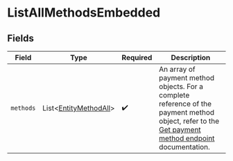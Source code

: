 # ListAllMethodsEmbedded


## Fields

| Field                                                                                                                                                            | Type                                                                                                                                                             | Required                                                                                                                                                         | Description                                                                                                                                                      |
| ---------------------------------------------------------------------------------------------------------------------------------------------------------------- | ---------------------------------------------------------------------------------------------------------------------------------------------------------------- | ---------------------------------------------------------------------------------------------------------------------------------------------------------------- | ---------------------------------------------------------------------------------------------------------------------------------------------------------------- |
| `methods`                                                                                                                                                        | List\<[EntityMethodAll](../../models/components/EntityMethodAll.md)>                                                                                             | :heavy_check_mark:                                                                                                                                               | An array of payment method objects. For a complete<br/>reference of the payment method object, refer to the [Get payment method endpoint](get-method)<br/>documentation. |